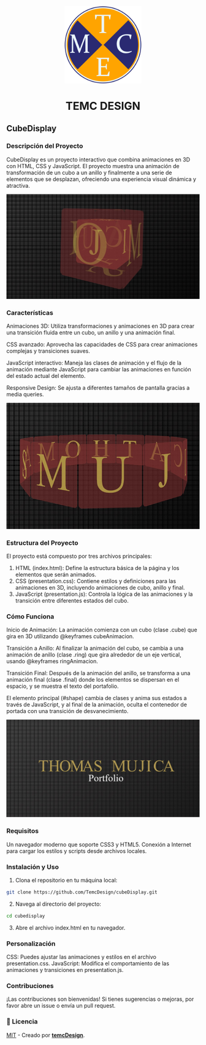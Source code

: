 <div align="center">
<img src="/logo.png" width="200px">
<h1>TEMC DESIGN</h1>
</div>

## CubeDisplay

### Descripción del Proyecto

CubeDisplay es un proyecto interactivo que combina animaciones en 3D con HTML, CSS y JavaScript. El proyecto muestra una animación de transformación de un cubo a un anillo y finalmente a una serie de elementos que se desplazan, ofreciendo una experiencia visual dinámica y atractiva.

<img src="/2.jpg">

### Características

Animaciones 3D: Utiliza transformaciones y animaciones en 3D para crear una transición fluida entre un cubo, un anillo y una animación final.

CSS avanzado: Aprovecha las capacidades de CSS para crear animaciones complejas y transiciones suaves.

JavaScript interactivo: Maneja las clases de animación y el flujo de la animación mediante JavaScript para cambiar las animaciones en función del estado actual del elemento.

Responsive Design: Se ajusta a diferentes tamaños de pantalla gracias a media queries.

<img src="/1.jpg">

### Estructura del Proyecto

El proyecto está compuesto por tres archivos principales:

1. HTML (index.html): Define la estructura básica de la página y los elementos que serán animados.
2. CSS (presentation.css): Contiene estilos y definiciones para las animaciones en 3D, incluyendo animaciones de cubo, anillo y final.
3. JavaScript (presentation.js): Controla la lógica de las animaciones y la transición entre diferentes estados del cubo.

### Cómo Funciona

Inicio de Animación: La animación comienza con un cubo (clase .cube) que gira en 3D utilizando @keyframes cubeAnimacion.

Transición a Anillo: Al finalizar la animación del cubo, se cambia a una animación de anillo (clase .ring) que gira alrededor de un eje vertical, usando @keyframes ringAnimacion.

Transición Final: Después de la animación del anillo, se transforma a una animación final (clase .final) donde los elementos se dispersan en el espacio, y se muestra el texto del portafolio.

El elemento principal (#shape) cambia de clases y anima sus estados a través de JavaScript, y al final de la animación, oculta el contenedor de portada con una transición de desvanecimiento.

<img src="/3.jpg">

### Requisitos

Un navegador moderno que soporte CSS3 y HTML5.
Conexión a Internet para cargar los estilos y scripts desde archivos locales.

### Instalación y Uso

1. Clona el repositorio en tu máquina local:

```bash
git clone https://github.com/TemcDesign/cubeDisplay.git
```

2. Navega al directorio del proyecto:

```bash
cd cubedisplay
```

3. Abre el archivo index.html en tu navegador.

### Personalización

CSS: Puedes ajustar las animaciones y estilos en el archivo presentation.css.
JavaScript: Modifica el comportamiento de las animaciones y transiciones en presentation.js.

### Contribuciones

¡Las contribuciones son bienvenidas! Si tienes sugerencias o mejoras, por favor abre un issue o envía un pull request.

### 🔑 Licencia

[MIT](LICENSE.txt) - Creado por [**temcDesign**](https://temcdesign.github.io/portafolio/).

